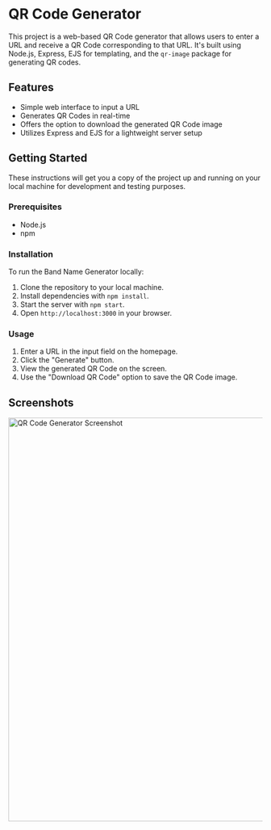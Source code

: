 # QR Code Generator

This project is a web-based QR Code generator that allows users to enter a URL and receive a QR Code corresponding to that URL. It's built using Node.js, Express, EJS for templating, and the `qr-image` package for generating QR codes.

## Features

- Simple web interface to input a URL
- Generates QR Codes in real-time
- Offers the option to download the generated QR Code image
- Utilizes Express and EJS for a lightweight server setup

## Getting Started

These instructions will get you a copy of the project up and running on your local machine for development and testing purposes.

### Prerequisites

- Node.js
- npm

### Installation

To run the Band Name Generator locally:
1. Clone the repository to your local machine.
2. Install dependencies with `npm install`.
3. Start the server with `npm start`.
4. Open `http://localhost:3000` in your browser.

### Usage

1. Enter a URL in the input field on the homepage.
2. Click the "Generate" button.
3. View the generated QR Code on the screen.
4. Use the "Download QR Code" option to save the QR Code image.

## Screenshots
<img src="https://i.postimg.cc/pVFfN6J5/qr-code-generator-1.png" width="800" alt="QR Code Generator Screenshot">
